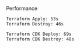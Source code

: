 

Performance

```
Terraform Apply: 53s
Terraform Destroy: 46s

Terraform CDK Deploy: 69s
Terraform CDK Destroy: 48s
```